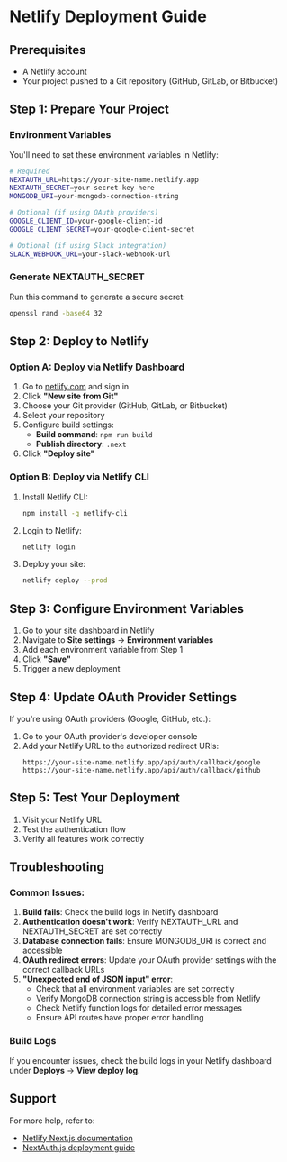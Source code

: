 # Netlify Deployment Guide

## Prerequisites
- A Netlify account
- Your project pushed to a Git repository (GitHub, GitLab, or Bitbucket)

## Step 1: Prepare Your Project

### Environment Variables
You'll need to set these environment variables in Netlify:

```bash
# Required
NEXTAUTH_URL=https://your-site-name.netlify.app
NEXTAUTH_SECRET=your-secret-key-here
MONGODB_URI=your-mongodb-connection-string

# Optional (if using OAuth providers)
GOOGLE_CLIENT_ID=your-google-client-id
GOOGLE_CLIENT_SECRET=your-google-client-secret

# Optional (if using Slack integration)
SLACK_WEBHOOK_URL=your-slack-webhook-url
```

### Generate NEXTAUTH_SECRET
Run this command to generate a secure secret:
```bash
openssl rand -base64 32
```

## Step 2: Deploy to Netlify

### Option A: Deploy via Netlify Dashboard
1. Go to [netlify.com](https://netlify.com) and sign in
2. Click **"New site from Git"**
3. Choose your Git provider (GitHub, GitLab, or Bitbucket)
4. Select your repository
5. Configure build settings:
   - **Build command**: `npm run build`
   - **Publish directory**: `.next`
6. Click **"Deploy site"**

### Option B: Deploy via Netlify CLI
1. Install Netlify CLI:
   ```bash
   npm install -g netlify-cli
   ```

2. Login to Netlify:
   ```bash
   netlify login
   ```

3. Deploy your site:
   ```bash
   netlify deploy --prod
   ```

## Step 3: Configure Environment Variables

1. Go to your site dashboard in Netlify
2. Navigate to **Site settings** → **Environment variables**
3. Add each environment variable from Step 1
4. Click **"Save"**
5. Trigger a new deployment

## Step 4: Update OAuth Provider Settings

If you're using OAuth providers (Google, GitHub, etc.):

1. Go to your OAuth provider's developer console
2. Add your Netlify URL to the authorized redirect URIs:
   ```
   https://your-site-name.netlify.app/api/auth/callback/google
   https://your-site-name.netlify.app/api/auth/callback/github
   ```

## Step 5: Test Your Deployment

1. Visit your Netlify URL
2. Test the authentication flow
3. Verify all features work correctly

## Troubleshooting

### Common Issues:

1. **Build fails**: Check the build logs in Netlify dashboard
2. **Authentication doesn't work**: Verify NEXTAUTH_URL and NEXTAUTH_SECRET are set correctly
3. **Database connection fails**: Ensure MONGODB_URI is correct and accessible
4. **OAuth redirect errors**: Update your OAuth provider settings with the correct callback URLs
5. **"Unexpected end of JSON input" error**: 
   - Check that all environment variables are set correctly
   - Verify MongoDB connection string is accessible from Netlify
   - Check Netlify function logs for detailed error messages
   - Ensure API routes have proper error handling

### Build Logs
If you encounter issues, check the build logs in your Netlify dashboard under **Deploys** → **View deploy log**.

## Support
For more help, refer to:
- [Netlify Next.js documentation](https://docs.netlify.com/integrations/frameworks/nextjs/)
- [NextAuth.js deployment guide](https://next-auth.js.org/configuration/providers)
